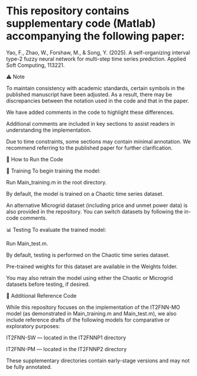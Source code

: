 # This repository contains supplementary code (Matlab) accompanying the following paper:

Yao, F., Zhao, W., Forshaw, M., & Song, Y. (2025).
A self-organizing interval type-2 fuzzy neural network for multi-step time series prediction.
Applied Soft Computing, 113221.

⚠️ Note

To maintain consistency with academic standards, certain symbols in the published manuscript have been adjusted. As a result, there may be discrepancies between the notation used in the code and that in the paper.

We have added comments in the code to highlight these differences.

Additional comments are included in key sections to assist readers in understanding the implementation.

Due to time constraints, some sections may contain minimal annotation. We recommend referring to the published paper for further clarification.

🚀 How to Run the Code

🔧 Training
To begin training the model:

Run Main_training.m in the root directory.

By default, the model is trained on a Chaotic time series dataset.

An alternative Microgrid dataset (including price and unmet power data) is also provided in the repository. You can switch datasets by following the in-code comments.

📊 Testing
To evaluate the trained model:

Run Main_test.m.

By default, testing is performed on the Chaotic time series dataset.

Pre-trained weights for this dataset are available in the Weights folder.

You may also retrain the model using either the Chaotic or Microgrid datasets before testing, if desired.

📁 Additional Reference Code

While this repository focuses on the implementation of the IT2FNN-MO model (as demonstrated in Main_training.m and Main_test.m), we also include reference drafts of the following models for comparative or exploratory purposes:

IT2FNN-SW — located in the IT2FNNP1 directory

IT2FNN-PM — located in the IT2FNNP2 directory

These supplementary directories contain early-stage versions and may not be fully annotated.


